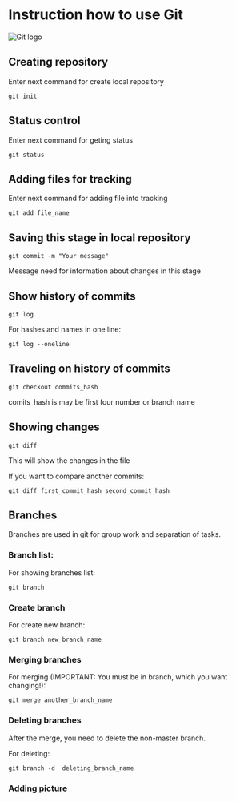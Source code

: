 # Instruction how to use Git

![Git logo](Git-Logo-2Color.png)

## Creating repository

Enter next command for create local repository

    git init

## Status control

Enter next command for geting status

    git status

## Adding files for tracking

Enter next command for adding file into tracking

    git add file_name

## Saving this stage in local repository

    git commit -m "Your message"

Message need for information about changes in this stage

## Show history of commits

    git log

For hashes and names in one line:

    git log --oneline

## Traveling on history of commits

    git checkout commits_hash

comits_hash is may be first four number or branch name

## Showing changes

    git diff

This will show the changes in the file

If you want to compare another commits:

    git diff first_commit_hash second_commit_hash
    

## Branches

Branches are used in git for group work and separation of tasks.

### Branch list:

For showing branches list:

    git branch

### Create branch

For create new branch:

    git branch new_branch_name

### Merging branches

For merging (IMPORTANT: You must be in branch, which you want changing!):

    git merge another_branch_name

### Deleting branches

After the merge, you need to delete the non-master branch.

For deleting:

    git branch -d  deleting_branch_name

### Adding picture

